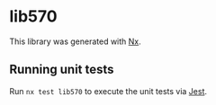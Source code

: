 # lib570

This library was generated with [Nx](https://nx.dev).

## Running unit tests

Run `nx test lib570` to execute the unit tests via [Jest](https://jestjs.io).
